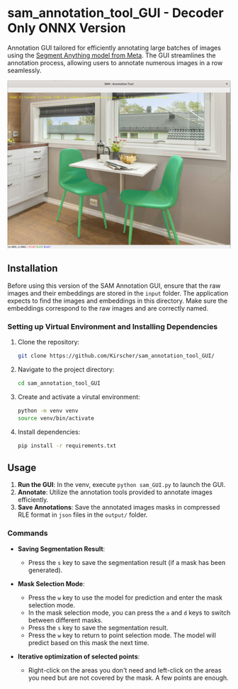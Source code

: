 # sam_annotation_tool_GUI - Decoder Only ONNX Version

Annotation GUI tailored for efficiently annotating large batches of images using the [Segment Anything model from Meta](https://segment-anything.com/). The GUI streamlines the annotation process, allowing users to annotate numerous images in a row seamlessly.

![example_screenshot](src/screenshot.png "Example Screenshot")

## Installation

Before using this version of the SAM Annotation GUI, ensure that the raw images and their embeddings are stored in the `input` folder. The application expects to find the images and embeddings in this directory. Make sure the embeddings correspond to the raw images and are correctly named.

### Setting up Virtual Environment and Installing Dependencies

1. Clone the repository:
   ```sh
   git clone https://github.com/Kirscher/sam_annotation_tool_GUI/
   ```

2. Navigate to the project directory:
   ```sh
   cd sam_annotation_tool_GUI
    ```

3. Create and activate a virutal environment:
    ```sh
   python -m venv venv
   source venv/bin/activate
    ```
4. Install dependencies:
    ```sh
   pip install -r requirements.txt
    ```

## Usage

1. **Run the GUI**: In the venv, execute `python sam_GUI.py` to launch the GUI.
2. **Annotate**: Utilize the annotation tools provided to annotate images efficiently.
3. **Save Annotations**: Save the annotated images masks in compressed RLE format in `json` files in the `output/` folder.

### Commands

- **Saving Segmentation Result**:
  - Press the `s` key to save the segmentation result (if a mask has been generated).

- **Mask Selection Mode**:
  - Press the `w` key to use the model for prediction and enter the mask selection mode.
  - In the mask selection mode, you can press the `a` and `d` keys to switch between different masks.
  - Press the `s` key to save the segmentation result.
  - Press the `w` key to return to point selection mode. The model will predict based on this mask the next time.

- **Iterative optimization of selected points**:
  - Right-click on the areas you don't need and left-click on the areas you need but are not covered by the mask. A few points are enough.
